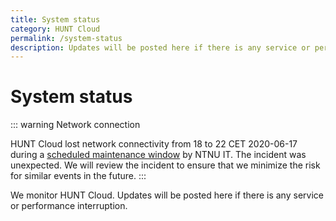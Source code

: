 ```yaml
---
title: System status
category: HUNT Cloud
permalink: /system-status
description: Updates will be posted here if there is any service or performance interruption.
---
```


# System status

::: warning  Network connection

HUNT Cloud lost network connectivity from 18 to 22 CET 2020-06-17 during a [scheduled maintenance window](https://varsel.it.ntnu.no/post/740/) by NTNU IT. The incident was unexpected. We will review the incident to ensure that we minimize the risk for similar events in the future.
:::

We monitor HUNT Cloud. Updates will be posted here if there is any service or performance interruption.





